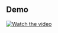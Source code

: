 ## Demo

[![Watch the video](https://drive.google.com/file/d/1e632gREdLp2rvSnP0Yaj-MreztjJQKCA/view?t=12g)](https://drive.google.com/file/d/1e632gREdLp2rvSnP0Yaj-MreztjJQKCA/view?t=12)
